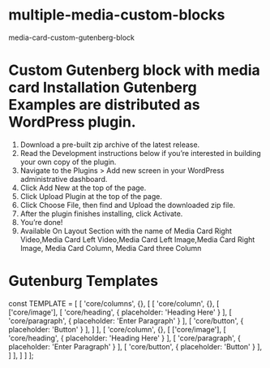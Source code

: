 # multiple-media-custom-blocks
media-card-custom-gutenberg-block  
# Custom Gutenberg block with media card Installation Gutenberg Examples are distributed as WordPress plugin.      
1. Download a pre-built zip archive of the latest release.
2. Read the Development instructions below if you’re interested in building your own copy of the plugin.
3. Navigate to the Plugins > Add new screen in your WordPress administrative dashboard.
4. Click Add New at the top of the page.
5. Click Upload Plugin at the top of the page.
6. Click Choose File, then find and Upload the downloaded zip file.
7. After the plugin finishes installing, click Activate.
8. You’re done!
9. Available On Layout Section with the name of Media Card Right Video,Media Card Left Video,Media Card Left Image,Media Card Right Image, Media Card Column, Media Card three Column
# Gutenburg Templates
const TEMPLATE = [ [ 'core/columns', {}, [
    [ 'core/column', {}, [
        ['core/image'],
        [ 'core/heading', { placeholder: 'Heading Here' } ],
        [ 'core/paragraph', { placeholder: 'Enter Paragraph' } ],
        [ 'core/button', { placeholder: 'Button' } ],
    ] ],
    [ 'core/column', {}, [
        ['core/image'],
        [ 'core/heading', { placeholder: 'Heading Here' } ],
        [ 'core/paragraph', { placeholder: 'Enter Paragraph' } ],
        [ 'core/button', { placeholder: 'Button' } ],
    ] ],
] ] ];